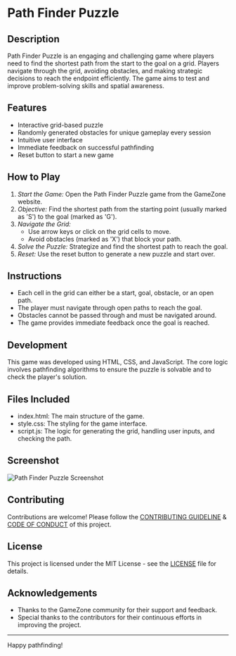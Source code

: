# Path Finder Puzzle

## Description
Path Finder Puzzle is an engaging and challenging game where players need to find the shortest path from the start to the goal on a grid. Players navigate through the grid, avoiding obstacles, and making strategic decisions to reach the endpoint efficiently. The game aims to test and improve problem-solving skills and spatial awareness.

## Features
- Interactive grid-based puzzle
- Randomly generated obstacles for unique gameplay every session
- Intuitive user interface
- Immediate feedback on successful pathfinding
- Reset button to start a new game

## How to Play
1. *Start the Game:* Open the Path Finder Puzzle game from the GameZone website.
2. *Objective:* Find the shortest path from the starting point (usually marked as 'S') to the goal (marked as 'G').
3. *Navigate the Grid:*
   - Use arrow keys or click on the grid cells to move.
   - Avoid obstacles (marked as 'X') that block your path.
4. *Solve the Puzzle:* Strategize and find the shortest path to reach the goal.
5. *Reset:* Use the reset button to generate a new puzzle and start over.

## Instructions
- Each cell in the grid can either be a start, goal, obstacle, or an open path.
- The player must navigate through open paths to reach the goal.
- Obstacles cannot be passed through and must be navigated around.
- The game provides immediate feedback once the goal is reached.

## Development
This game was developed using HTML, CSS, and JavaScript. The core logic involves pathfinding algorithms to ensure the puzzle is solvable and to check the player's solution.

## Files Included
- index.html: The main structure of the game.
- style.css: The styling for the game interface.
- script.js: The logic for generating the grid, handling user inputs, and checking the path.

## Screenshot
![Path Finder Puzzle Screenshot](path/to/your/screenshot.png)

## Contributing
Contributions are welcome! Please follow the [CONTRIBUTING GUIDELINE](https://github.com/kunjgit/GameZone/blob/main/.github/CONTRIBUTING_GUIDELINE.md) & [CODE OF CONDUCT](https://github.com/kunjgit/GameZone/blob/main/.github/CODE_OF_CONDUCT.md) of this project.

## License
This project is licensed under the MIT License - see the [LICENSE](LICENSE) file for details.

## Acknowledgements
- Thanks to the GameZone community for their support and feedback.
- Special thanks to the contributors for their continuous efforts in improving the project.

---

Happy pathfinding!